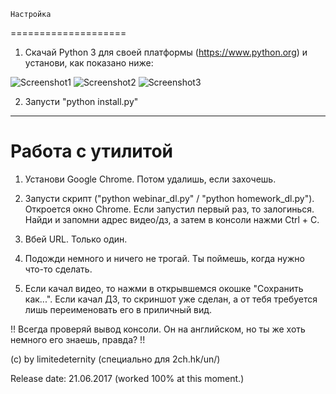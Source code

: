 	Настройка
====================

1. Скачай Python 3 для своей платформы (https://www.python.org) и установи, как показано ниже:

![Screenshot1](https://i.imgur.com/24fZCce.png)
![Screenshot2](https://i.imgur.com/BDjiTsJ.png)
![Screenshot3](https://i.imgur.com/fyLH7tD.png)

2. Запусти "python install.py"

--------------------

  Работа с утилитой
====================

1. Установи Google Chrome. Потом удалишь, если захочешь.

2. Запусти скрипт ("python webinar_dl.py" / "python homework_dl.py"). Откроется окно Chrome. Если запустил первый раз, то залогинься. Найди и запомни адрес видео/дз, а затем в консоли нажми Ctrl + C.

3. Вбей URL. Только один.

4. Подожди немного и ничего не трогай. Ты поймешь, когда нужно что-то сделать.

4. Если качал видео, то нажми в открывшемся окошке "Сохранить как...". Если качал ДЗ, то скриншот уже сделан, а от тебя требуется лишь переименовать его в приличный вид.

!! Всегда проверяй вывод консоли. Он на английском, но ты же хоть немного его знаешь, правда? !!

(c) by limitedeternity (специально для 2ch.hk/un/)

Release date: 21.06.2017 (worked 100% at this moment.)
